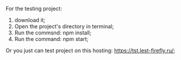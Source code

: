 For the testing project:
1) download it;
2) Open the project's directory in terminal;
3) Run the commsnd: npm install;
4) Run the command: npm start;

Or you just can test project on this hosting: https://tst.lest-firefly.ru/;